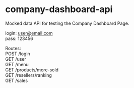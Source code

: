 # company-dashboard-api

Mocked data API for testing the Company Dashboard Page.

login: user@email.com  
pass: 123456

Routes:  
POST /login  
GET /user  
GET /menu  
GET /products/more-sold  
GET /resellers/ranking  
GET /sales
